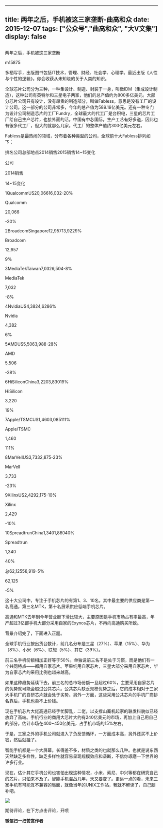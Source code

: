 
---
title:   两年之后，手机被这三家垄断-曲高和众
date: 2015-12-07
tags: ["公众号","曲高和众", "大V文集"]
display: false
---


## 



两年之后，手机被这三家垄断




m15875




多栖写手，出版图书包括IT技术，管理、财经、社会学、心理学。最近出版《人性与个性的逻辑》，你会收获从未知晓的关于人类的知识。


全球芯片公司分为三种，一种集设计、制造、封装于一身，叫做IDM（集成设计制造），这种公司有英特尔和三星电子两家，他们的总产值约为800多亿美元。大部分芯片公司只有设计，没有昂贵的制造部分，叫做Fabless，意思是没有工厂的设计公司，这一部分的公司非常多，今年的总产值为589.19亿美元。还有一种专门为设计公司制造芯片的工厂Fundry，全球最大的代工厂是台积电，三星的芯片工厂给自己生产芯片，也接外面的活，中国有中芯国际，生产工艺有好多道，因此也有很多代工厂，但大的就那么几家。代工厂的整体产值约300亿美元左右。



Fabless是最热闹的领域，分布着各种类型的公司，全球前十大Fabless排列如下：


<td style="border: 1px solid windowtext; padding: 0px 7px;" valign="top" width="19">排名</td><td style="border-width: 1px 1px 1px medium; border-style: solid solid solid none; border-color: windowtext windowtext windowtext -moz-use-text-color; -moz-border-top-colors: none; -moz-border-right-colors: none; -moz-border-bottom-colors: none; -moz-border-left-colors: none; border-image: none; padding: 0px 7px;" valign="top" width="77">公司</td><td style="border-width: 1px 1px 1px medium; border-style: solid solid solid none; border-color: windowtext windowtext windowtext -moz-use-text-color; -moz-border-top-colors: none; -moz-border-right-colors: none; -moz-border-bottom-colors: none; -moz-border-left-colors: none; border-image: none; padding: 0px 7px;" valign="top" width="57">总部地点</td><td style="border-width: 1px 1px 1px medium; border-style: solid solid solid none; border-color: windowtext windowtext windowtext -moz-use-text-color; -moz-border-top-colors: none; -moz-border-right-colors: none; -moz-border-bottom-colors: none; -moz-border-left-colors: none; border-image: none; padding: 0px 7px;" valign="top" width="56">2014销售</td><td style="border-width: 1px 1px 1px medium; border-style: solid solid solid none; border-color: windowtext windowtext windowtext -moz-use-text-color; -moz-border-top-colors: none; -moz-border-right-colors: none; -moz-border-bottom-colors: none; -moz-border-left-colors: none; border-image: none; padding: 0px 7px;" valign="top" width="45">2015销售</td><td style="border-width: 1px 1px 1px medium; border-style: solid solid solid none; border-color: windowtext windowtext windowtext -moz-use-text-color; -moz-border-top-colors: none; -moz-border-right-colors: none; -moz-border-bottom-colors: none; -moz-border-left-colors: none; border-image: none; padding: 0px 7px;" valign="top" width="38">14~15变化</td>

公司

2014销售

14~15变化
<td style="border-width: medium 1px 1px; border-style: none solid solid; border-color: -moz-use-text-color windowtext windowtext; -moz-border-top-colors: none; -moz-border-right-colors: none; -moz-border-bottom-colors: none; -moz-border-left-colors: none; border-image: none; padding: 0px 7px;" valign="top" width="19">1</td><td style="border-width: medium 1px 1px medium; border-style: none solid solid none; border-color: -moz-use-text-color windowtext windowtext -moz-use-text-color; padding: 0px 7px;" valign="top" width="83">Qualcomm</td><td style="border-width: medium 1px 1px medium; border-style: none solid solid none; border-color: -moz-use-text-color windowtext windowtext -moz-use-text-color; padding: 0px 7px;" valign="top" width="57">US</td><td style="border-width: medium 1px 1px medium; border-style: none solid solid none; border-color: -moz-use-text-color windowtext windowtext -moz-use-text-color; padding: 0px 7px;" valign="top" width="56">20,066</td><td style="border-width: medium 1px 1px medium; border-style: none solid solid none; border-color: -moz-use-text-color windowtext windowtext -moz-use-text-color; padding: 0px 7px;" valign="top" width="51">16,032</td><td style="border-width: medium 1px 1px medium; border-style: none solid solid none; border-color: -moz-use-text-color windowtext windowtext -moz-use-text-color; padding: 0px 7px; word-break: break-all;" valign="top" width="38">-20%</td>

Qualcomm

20,066

-20%
<td style="border-width: medium 1px 1px; border-style: none solid solid; border-color: -moz-use-text-color windowtext windowtext; -moz-border-top-colors: none; -moz-border-right-colors: none; -moz-border-bottom-colors: none; -moz-border-left-colors: none; border-image: none; padding: 0px 7px;" valign="top" width="19">2</td><td style="border-width: medium 1px 1px medium; border-style: none solid solid none; border-color: -moz-use-text-color windowtext windowtext -moz-use-text-color; padding: 0px 7px;" valign="top" width="83">Broadcom</td><td style="border-width: medium 1px 1px medium; border-style: none solid solid none; border-color: -moz-use-text-color windowtext windowtext -moz-use-text-color; padding: 0px 7px;" valign="top" width="57">Singapore</td><td style="border-width: medium 1px 1px medium; border-style: none solid solid none; border-color: -moz-use-text-color windowtext windowtext -moz-use-text-color; padding: 0px 7px;" valign="top" width="56">12,957</td><td style="border-width: medium 1px 1px medium; border-style: none solid solid none; border-color: -moz-use-text-color windowtext windowtext -moz-use-text-color; padding: 0px 7px;" valign="top" width="51">13,922</td><td style="border-width: medium 1px 1px medium; border-style: none solid solid none; border-color: -moz-use-text-color windowtext windowtext -moz-use-text-color; padding: 0px 7px; word-break: break-all;" valign="top" width="38">9%</td>

Broadcom

12,957

9%
<td style="border-width: medium 1px 1px; border-style: none solid solid; border-color: -moz-use-text-color windowtext windowtext; -moz-border-top-colors: none; -moz-border-right-colors: none; -moz-border-bottom-colors: none; -moz-border-left-colors: none; border-image: none; padding: 0px 7px;" valign="top" width="19">3</td><td style="border-width: medium 1px 1px medium; border-style: none solid solid none; border-color: -moz-use-text-color windowtext windowtext -moz-use-text-color; padding: 0px 7px;" valign="top" width="83">MediaTek</td><td style="border-width: medium 1px 1px medium; border-style: none solid solid none; border-color: -moz-use-text-color windowtext windowtext -moz-use-text-color; padding: 0px 7px;" valign="top" width="57">Taiwan</td><td style="border-width: medium 1px 1px medium; border-style: none solid solid none; border-color: -moz-use-text-color windowtext windowtext -moz-use-text-color; padding: 0px 7px;" valign="top" width="56">7,032</td><td style="border-width: medium 1px 1px medium; border-style: none solid solid none; border-color: -moz-use-text-color windowtext windowtext -moz-use-text-color; padding: 0px 7px;" valign="top" width="51">6,504</td><td style="border-width: medium 1px 1px medium; border-style: none solid solid none; border-color: -moz-use-text-color windowtext windowtext -moz-use-text-color; padding: 0px 7px; word-break: break-all;" valign="top" width="38">-8%</td>

MediaTek

7,032

-8%
<td style="border-width: medium 1px 1px; border-style: none solid solid; border-color: -moz-use-text-color windowtext windowtext; -moz-border-top-colors: none; -moz-border-right-colors: none; -moz-border-bottom-colors: none; -moz-border-left-colors: none; border-image: none; padding: 0px 7px;" valign="top" width="19">4</td><td style="border-width: medium 1px 1px medium; border-style: none solid solid none; border-color: -moz-use-text-color windowtext windowtext -moz-use-text-color; padding: 0px 7px;" valign="top" width="83">Nvidia</td><td style="border-width: medium 1px 1px medium; border-style: none solid solid none; border-color: -moz-use-text-color windowtext windowtext -moz-use-text-color; padding: 0px 7px;" valign="top" width="57">US</td><td style="border-width: medium 1px 1px medium; border-style: none solid solid none; border-color: -moz-use-text-color windowtext windowtext -moz-use-text-color; padding: 0px 7px;" valign="top" width="56">4,382</td><td style="border-width: medium 1px 1px medium; border-style: none solid solid none; border-color: -moz-use-text-color windowtext windowtext -moz-use-text-color; padding: 0px 7px;" valign="top" width="51">4,628</td><td style="border-width: medium 1px 1px medium; border-style: none solid solid none; border-color: -moz-use-text-color windowtext windowtext -moz-use-text-color; padding: 0px 7px;" valign="top" width="38">6%</td>

Nvidia

4,382

6%
<td style="border-width: medium 1px 1px; border-style: none solid solid; border-color: -moz-use-text-color windowtext windowtext; -moz-border-top-colors: none; -moz-border-right-colors: none; -moz-border-bottom-colors: none; -moz-border-left-colors: none; border-image: none; padding: 0px 7px;" valign="top" width="19">5</td><td style="border-width: medium 1px 1px medium; border-style: none solid solid none; border-color: -moz-use-text-color windowtext windowtext -moz-use-text-color; padding: 0px 7px;" valign="top" width="83">AMD</td><td style="border-width: medium 1px 1px medium; border-style: none solid solid none; border-color: -moz-use-text-color windowtext windowtext -moz-use-text-color; padding: 0px 7px;" valign="top" width="57">US</td><td style="border-width: medium 1px 1px medium; border-style: none solid solid none; border-color: -moz-use-text-color windowtext windowtext -moz-use-text-color; padding: 0px 7px;" valign="top" width="56">5,506</td><td style="border-width: medium 1px 1px medium; border-style: none solid solid none; border-color: -moz-use-text-color windowtext windowtext -moz-use-text-color; padding: 0px 7px;" valign="top" width="51">3,988</td><td style="border-width: medium 1px 1px medium; border-style: none solid solid none; border-color: -moz-use-text-color windowtext windowtext -moz-use-text-color; padding: 0px 7px;" valign="top" width="38">-28%</td>

AMD

5,506

-28%
<td style="border-width: medium 1px 1px; border-style: none solid solid; border-color: -moz-use-text-color windowtext windowtext; -moz-border-top-colors: none; -moz-border-right-colors: none; -moz-border-bottom-colors: none; -moz-border-left-colors: none; border-image: none; padding: 0px 7px;" valign="top" width="19">6</td><td style="border-width: medium 1px 1px medium; border-style: none solid solid none; border-color: -moz-use-text-color windowtext windowtext -moz-use-text-color; padding: 0px 7px;" valign="top" width="83">HiSilicon</td><td style="border-width: medium 1px 1px medium; border-style: none solid solid none; border-color: -moz-use-text-color windowtext windowtext -moz-use-text-color; padding: 0px 7px;" valign="top" width="57">China</td><td style="border-width: medium 1px 1px medium; border-style: none solid solid none; border-color: -moz-use-text-color windowtext windowtext -moz-use-text-color; padding: 0px 7px;" valign="top" width="56">3,220</td><td style="border-width: medium 1px 1px medium; border-style: none solid solid none; border-color: -moz-use-text-color windowtext windowtext -moz-use-text-color; padding: 0px 7px;" valign="top" width="51">3,830</td><td style="border-width: medium 1px 1px medium; border-style: none solid solid none; border-color: -moz-use-text-color windowtext windowtext -moz-use-text-color; padding: 0px 7px;" valign="top" width="38">19%</td>

HiSilicon

3,220

19%
<td style="border-width: medium 1px 1px; border-style: none solid solid; border-color: -moz-use-text-color windowtext windowtext; -moz-border-top-colors: none; -moz-border-right-colors: none; -moz-border-bottom-colors: none; -moz-border-left-colors: none; border-image: none; padding: 0px 7px;" valign="top" width="19">7</td><td style="border-width: medium 1px 1px medium; border-style: none solid solid none; border-color: -moz-use-text-color windowtext windowtext -moz-use-text-color; padding: 0px 7px;" valign="top" width="83">Apple/TSMC</td><td style="border-width: medium 1px 1px medium; border-style: none solid solid none; border-color: -moz-use-text-color windowtext windowtext -moz-use-text-color; padding: 0px 7px;" valign="top" width="57">US</td><td style="border-width: medium 1px 1px medium; border-style: none solid solid none; border-color: -moz-use-text-color windowtext windowtext -moz-use-text-color; padding: 0px 7px;" valign="top" width="56">1,460</td><td style="border-width: medium 1px 1px medium; border-style: none solid solid none; border-color: -moz-use-text-color windowtext windowtext -moz-use-text-color; padding: 0px 7px;" valign="top" width="51">3,085</td><td style="border-width: medium 1px 1px medium; border-style: none solid solid none; border-color: -moz-use-text-color windowtext windowtext -moz-use-text-color; padding: 0px 7px;" valign="top" width="38">111%</td>

Apple/TSMC

1,460

111%
<td style="border-width: medium 1px 1px; border-style: none solid solid; border-color: -moz-use-text-color windowtext windowtext; -moz-border-top-colors: none; -moz-border-right-colors: none; -moz-border-bottom-colors: none; -moz-border-left-colors: none; border-image: none; padding: 0px 7px;" valign="top" width="19">8</td><td style="border-width: medium 1px 1px medium; border-style: none solid solid none; border-color: -moz-use-text-color windowtext windowtext -moz-use-text-color; padding: 0px 7px;" valign="top" width="83">MarVell</td><td style="border-width: medium 1px 1px medium; border-style: none solid solid none; border-color: -moz-use-text-color windowtext windowtext -moz-use-text-color; padding: 0px 7px;" valign="top" width="57">US</td><td style="border-width: medium 1px 1px medium; border-style: none solid solid none; border-color: -moz-use-text-color windowtext windowtext -moz-use-text-color; padding: 0px 7px;" valign="top" width="56">3,733</td><td style="border-width: medium 1px 1px medium; border-style: none solid solid none; border-color: -moz-use-text-color windowtext windowtext -moz-use-text-color; padding: 0px 7px;" valign="top" width="51">2,875</td><td style="border-width: medium 1px 1px medium; border-style: none solid solid none; border-color: -moz-use-text-color windowtext windowtext -moz-use-text-color; padding: 0px 7px;" valign="top" width="38">-23%</td>

MarVell

3,733

-23%
<td style="border-width: medium 1px 1px; border-style: none solid solid; border-color: -moz-use-text-color windowtext windowtext; -moz-border-top-colors: none; -moz-border-right-colors: none; -moz-border-bottom-colors: none; -moz-border-left-colors: none; border-image: none; padding: 0px 7px;" valign="top" width="19">9</td><td style="border-width: medium 1px 1px medium; border-style: none solid solid none; border-color: -moz-use-text-color windowtext windowtext -moz-use-text-color; padding: 0px 7px;" valign="top" width="83">Xilinx</td><td style="border-width: medium 1px 1px medium; border-style: none solid solid none; border-color: -moz-use-text-color windowtext windowtext -moz-use-text-color; padding: 0px 7px;" valign="top" width="57">US</td><td style="border-width: medium 1px 1px medium; border-style: none solid solid none; border-color: -moz-use-text-color windowtext windowtext -moz-use-text-color; padding: 0px 7px;" valign="top" width="56">2,429</td><td style="border-width: medium 1px 1px medium; border-style: none solid solid none; border-color: -moz-use-text-color windowtext windowtext -moz-use-text-color; padding: 0px 7px;" valign="top" width="51">2,175</td><td style="border-width: medium 1px 1px medium; border-style: none solid solid none; border-color: -moz-use-text-color windowtext windowtext -moz-use-text-color; padding: 0px 7px;" valign="top" width="38">-10%</td>

Xilinx

2,429

-10%
<td style="border-width: medium 1px 1px; border-style: none solid solid; border-color: -moz-use-text-color windowtext windowtext; -moz-border-top-colors: none; -moz-border-right-colors: none; -moz-border-bottom-colors: none; -moz-border-left-colors: none; border-image: none; padding: 0px 7px;" valign="top" width="19">10</td><td style="border-width: medium 1px 1px medium; border-style: none solid solid none; border-color: -moz-use-text-color windowtext windowtext -moz-use-text-color; padding: 0px 7px;" valign="top" width="83">Spreadtrun</td><td style="border-width: medium 1px 1px medium; border-style: none solid solid none; border-color: -moz-use-text-color windowtext windowtext -moz-use-text-color; padding: 0px 7px;" valign="top" width="57">China</td><td style="border-width: medium 1px 1px medium; border-style: none solid solid none; border-color: -moz-use-text-color windowtext windowtext -moz-use-text-color; padding: 0px 7px;" valign="top" width="56">1,340</td><td style="border-width: medium 1px 1px medium; border-style: none solid solid none; border-color: -moz-use-text-color windowtext windowtext -moz-use-text-color; padding: 0px 7px;" valign="top" width="51">1,880</td><td style="border-width: medium 1px 1px medium; border-style: none solid solid none; border-color: -moz-use-text-color windowtext windowtext -moz-use-text-color; padding: 0px 7px;" valign="top" width="38">40%</td>

Spreadtrun

1,340

40%
<td style="border-width: medium 1px 1px; border-style: none solid solid; border-color: -moz-use-text-color windowtext windowtext; -moz-border-top-colors: none; -moz-border-right-colors: none; -moz-border-bottom-colors: none; -moz-border-left-colors: none; border-image: none; padding: 0px 7px;" valign="top" width="19">总</td><td style="border-width: medium 1px 1px medium; border-style: none solid solid none; border-color: -moz-use-text-color windowtext windowtext -moz-use-text-color; padding: 0px 7px;" valign="top" width="83"></td><td style="border-width: medium 1px 1px medium; border-style: none solid solid none; border-color: -moz-use-text-color windowtext windowtext -moz-use-text-color; padding: 0px 7px;" valign="top" width="57"></td><td style="border-width: medium 1px 1px medium; border-style: none solid solid none; border-color: -moz-use-text-color windowtext windowtext -moz-use-text-color; padding: 0px 7px;" valign="top" width="56">62,125</td><td style="border-width: medium 1px 1px medium; border-style: none solid solid none; border-color: -moz-use-text-color windowtext windowtext -moz-use-text-color; padding: 0px 7px;" valign="top" width="51">58,919</td><td style="border-width: medium 1px 1px medium; border-style: none solid solid none; border-color: -moz-use-text-color windowtext windowtext -moz-use-text-color; padding: 0px 7px;" valign="top" width="38">-5%</td>

62,125

-5%



这十大公司中，专注于手机芯片的有第1、3、10名，其中最主要的供应商是第一名高通，第三名MTK，第十名展讯供应低端手机芯片。



高通和MTK去年到今年营业额下滑比较大，主要原因是手机市场占有率最高，年产超过3亿部手机大部分采用自家的Exynos芯片，不再向高通购买所致。



背景介绍完了，下面进入正题。



全球手机行业按出货台数计，前几名分布是三星（27%）、苹果（15%）、华为（8%）、小米（6%）、联想（5%）、其它（39%）。



前三名手机份额相加正好等于50%。单独说前三名不是处于习惯，而是他们有一个共同特点——都用自家芯片。苹果纯用自家芯片，三星大部分采用自家芯片，华为自家芯片的采用比例也越来越高。



如果这种趋势延续下去，前三名的总市场份额一旦超过60%，主要采用自家芯片的优势就可能会超过公共芯片。公共芯片缺乏规模优势之后，它的成本相对于三家大手机厂的自研芯片就会处于劣势。另外一方面，这些采用公共芯片的手机厂商排名靠后，手机也卖不上价钱。



现在手机芯片大佬高通已经手忙脚乱，二佬，以支撑山寨机起家的联发科貌似已经放弃了高端。手机行业的商用大芯片大约有240亿美元的市场，再加上自己用自己的部分，估计市场在400~450亿美元，占手机市场的15%左右。



于是，三家之外的手机公司就进入了负反馈循环，一方面成本高，另外还买不上价钱，然后就挂了。



智能手机都是一个大屏幕，长得差不多，材质之类的也就那么几种。也就是说东西天然缺乏多样性，缺乏多样性就容易呈现规模效应和垄断，不信你琢磨一下世界的许多行业。



现在，估计其它手机公司也害怕出现这种情况，小米、索尼、中兴等都在研究自己的芯片，只怕来不及了。智能手机混战几年，天又要变了。更远一点的看，未来三家手机有可能互不兼容的局面，就像当年的UNIX工作站，我就不解读了，自己脑补吧。



<img data-w="430" data-ratio="1" data-s="300,640" data-type="jpeg" src="http://mmbiz.qpic.cn/mmbiz/fxGMiaL5Zj1gAtMBdoRAfrkfBNF0WEAG9elY136EMERA8zleoqyibsc68mLpoiagDqkzcRhEo0psRuCqoQbcWg52w/0?wx_fmt=jpeg"/>

期待评论，在下方点击评论，开喷


**微信扫一扫赞赏作者**













